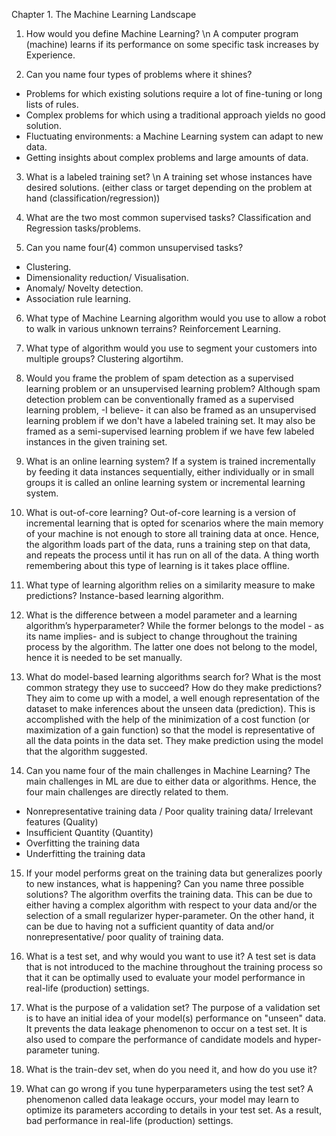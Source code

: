 Chapter 1. The Machine Learning Landscape

1. How would you define Machine Learning? \n
  A computer program (machine) learns if its performance on some specific task increases by Experience.

2. Can you name four types of problems where it shines?
  - Problems for which existing solutions require a lot of fine-tuning or long lists of rules.
  - Complex problems for which using a traditional approach yields no good solution.
  - Fluctuating environments: a Machine Learning system can adapt to new data.
  - Getting insights about complex problems and large amounts of data.

3. What is a labeled training set? \n
   A training set whose instances have desired solutions. (either class or target depending on the problem at hand (classification/regression))

4. What are the two most common supervised tasks?
  Classification and Regression tasks/problems.

5. Can you name four(4) common unsupervised tasks?
  - Clustering.
  - Dimensionality reduction/ Visualisation.
  - Anomaly/ Novelty detection.
  - Association rule learning.

6. What type of Machine Learning algorithm would you use to allow a robot to walk in various unknown terrains?
  Reinforcement Learning.

7. What type of algorithm would you use to segment your customers into multiple groups?
  Clustering algortihm.
  
8. Would you frame the problem of spam detection as a supervised learning problem or an unsupervised learning problem?
  Although spam detection problem can be conventionally framed as a supervised learning problem, -I believe- it can also be framed as an unsupervised learning problem 
  if we don't have a labeled training set. It may also be framed as a semi-supervised learning problem if we have few labeled instances in the given training set.

9. What is an online learning system?
  If a system is trained incrementally by feeding it data instances sequentially, either individually or in small groups it is called an online learning system or  incremental learning system.

10. What is out-of-core learning?
    Out-of-core learning is a version of incremental learning that is opted for scenarios where the main memory of your machine is not enough to store all training data at once. Hence, the algorithm loads part of the data, runs a training step on that data, and repeats the process until it has run on all of the data.
A thing worth remembering about this type of learning is it takes place offline.

11. What type of learning algorithm relies on a similarity measure to make predictions?
  Instance-based learning algorithm.

12. What is the difference between a model parameter and a learning algorithm’s hyperparameter?
  While the former belongs to the model - as its name implies- and is subject to change throughout the training process by the algorithm. The latter one does not belong to the model, hence it is needed to be set manually.

13. What do model-based learning algorithms search for? What is the most common strategy they use to succeed? How do they make predictions?
  They aim to come up with a model, a well enough representation of the dataset to make inferences about the unseen data (prediction). This is accomplished with the help of the minimization of a cost function (or maximization of a gain function) so that the model is representative of all the data points in the data set. They make prediction using the model that the algorithm suggested.

14. Can you name four of the main challenges in Machine Learning?
  The main challenges in ML are due to either data or algorithms. Hence, the four main challenges are directly related to them.
  - Nonrepresentative training data / Poor quality training data/ Irrelevant features (Quality)
  - Insufficient Quantity (Quantity)
  - Overfitting the training data
  - Underfitting the training data

15. If your model performs great on the training data but generalizes poorly to new instances, what is happening? Can you name three possible solutions?
    The algorithm overfits the training data. This can be due to either having a complex algorithm with respect to your data and/or the selection of a small regularizer hyper-parameter. On the other hand, it can be due to having not a sufficient quantity of data and/or nonrepresentative/ poor quality of training data.

16. What is a test set, and why would you want to use it?
    A test set is data that is not introduced to the machine throughout the training process so that it can be optimally used to evaluate your model performance in real-life (production) settings.

17. What is the purpose of a validation set?
    The purpose of a validation set is to have an initial idea of your model(s) performance on "unseen" data. It prevents the data leakage phenomenon to occur on a test set. It is also used to compare the performance of candidate models and hyper-parameter tuning.

18. What is the train-dev set, when do you need it, and how do you use it?
   

19. What can go wrong if you tune hyperparameters using the test set?
    A phenomenon called data leakage occurs, your model may learn to optimize its parameters according to details in your test set. As a result, bad performance in real-life (production) settings.


  


  

   
